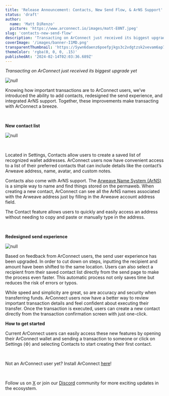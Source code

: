 ```yaml
---
title: 'Release Announcement: Contacts, New Send Flow, & ArNS Support'
status: 'draft'
author:
  name: 'Matt DiRenzo'
  picture: 'https://www.arconnect.io/images/matt-E0NT.jpeg'
slug: 'contacts-new-send-flow'
description: 'Transacting on ArConnect just received its biggest upgrade yet'
coverImage: '/images/banner-I1MD.png'
transparentThumbnail: 'https://5ywn6daenz6poefpjkgs3c2vdgtzsk2vevam6ap7mvc4443iwdfq.arweave.net/DylUl948pkZatGDUFFs1nZ4VWdUuwE5kXn3K07gJPzI'
themeColor: 'rgba(0, 0, 0, .15)'
publishedAt: '2024-02-14T02:03:36.689Z'
---
```


*Transacting on ArConnect just received its biggest upgrade yet*

*![null](https://lh7-us.googleusercontent.com/60H8kmRNUn0zpKcTMhyx-Me82aOm1_5hubLQCle3Pl8BwGm_N35Vk8cc_W42WNsHry-4F91YLPqu6lzyWjCNncVYym_cSw7rXE2otrG58wKARB9kPTR7hRyYy-WDPIFHs6J3xpAhz__s6KVc9E0Ccb4)*

Knowing how important transactions are to ArConnect users, we’ve introduced the ability to add contacts, redesigned the send experience, and integrated ArNS support. Together, these improvements make transacting with ArConnect a breeze.

<br>

**New contact list**

![null](https://lh7-us.googleusercontent.com/BkzxHqbRfpCXIfhRSCNskMqhgjJXtqqN0znhCDoavKhIP4eTmod-fbfR34920_gvQdsOHhX5XJHsU_lFY5OEtOlzz4kx2s9O0jRlNq9THXcZIVHPACbHE0xPLP1LOeerR6DRJeMxGwHIys4bYqJMQug)<br>

<br>

Located in Settings, Contacts allow users to create a saved list of recognized wallet addresses. ArConnect users now have convenient access to a list of their preferred contacts that can include details like the contact’s Arweave address, name, avatar, and custom notes.

Contacts also come with ArNS support. The [Arweave Name System (ArNS)](https://ar.io/arns/) is a simple way to name and find things stored on the permaweb. When creating a new contact, ArConnect can see all the ArNS names associated with the Arweave address just by filling in the Arweave account address field.

The Contact feature allows users to quickly and easily access an address without needing to copy and paste or manually type in the address.

<br>

**Redesigned send experience**

![null](https://lh7-us.googleusercontent.com/cbWROi9C08X9SN1BchmpcTDassdqD3GTw42bTk0j-6zZjlF-heZgym1tn1nelKlaINmp3VuFz84v_RBzl0kZ8vx0MF0fzBKZE1RpG2vD3l4UrDQVFfObNqhctE2jI2F4lXoufShm2_5WBU1pk8ewkgA)

Based on feedback from ArConnect users, the send user experience has been upgraded. In order to cut down on steps, inputting the recipient and amount have been shifted to the same location. Users can also select a recipient from their saved contact list directly from the send page to make the process even faster. This automatic process not only saves time but reduces the risk of errors or typos.

While speed and simplicity are great, so are accuracy and security when transferring funds. ArConnect users now have a better way to review important transaction details and feel confident about executing their transfer. Once the transaction is executed, users can create a new contact directly from the transaction confirmation screen with just one-click.

**How to get started**

Current ArConnect users can easily access these new features by opening their ArConnect wallet and sending a transaction to someone or click on Settings (⚙️) and selecting Contacts to start creating their first contact. <br>

<br>

Not an ArConnect user yet? Install ArConnect [here](https://www.arconnect.io/download?utm_source=Blog&utm_medium=Post&utm_campaign=Contact+%26+Send+Announcement&utm_id=Contact+%26+Send+Announcement)!<br>

<br>

Follow us on [X](https://twitter.com/arconnectio) or join our [Discord](https://discord.gg/e6tNzaDESQ) community for more exciting updates in the ecosystem.

